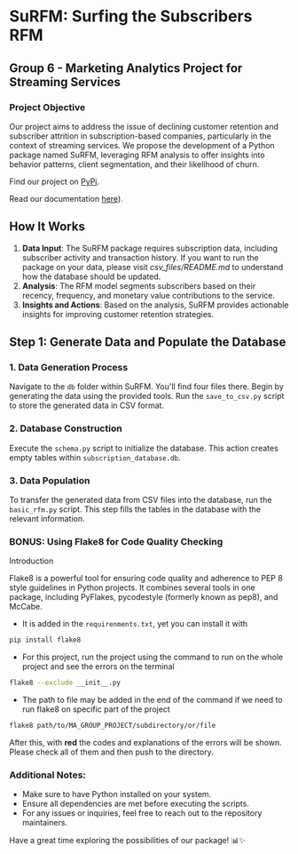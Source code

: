 # SuRFM: Surfing the Subscribers RFM

## Group 6 - Marketing Analytics Project for Streaming Services

### Project Objective

Our project aims to address the issue of declining customer retention and subscriber attrition in subscription-based companies, particularly in the context of streaming services. We propose the development of a Python package named SuRFM, leveraging RFM analysis to offer insights into behavior patterns, client segmentation, and their likelihood of churn.

Find our project on [PyPi](https://pypi.org/project/SuRFM/).

Read our documentation [here](https://arturavagyan2.github.io/documentation/)).

## How It Works

1. **Data Input**: The SuRFM package requires subscription data, including subscriber activity and transaction history. If you want to run the package on your data, please visit *csv_files/README.md* to understand how the database should be updated.
2. **Analysis**: The RFM model segments subscribers based on their recency, frequency, and monetary value contributions to the service.
3. **Insights and Actions**: Based on the analysis, SuRFM provides actionable insights for improving customer retention strategies.


## Step 1: Generate Data and Populate the Database

### 1. Data Generation Process

Navigate to the `db` folder within SuRFM. You'll find four files there. Begin by generating the data using the provided tools. Run the `save_to_csv.py` script to store the generated data in CSV format.

### 2. Database Construction

Execute the `schema.py` script to initialize the database. This action creates empty tables within `subscription_database.db`.

### 3. Data Population

To transfer the generated data from CSV files into the database, run the `basic_rfm.py` script. This step fills the tables in the database with the relevant information.

### BONUS: Using Flake8 for Code Quality Checking

Introduction

Flake8 is a powerful tool for ensuring code quality and adherence to PEP 8 style guidelines in Python projects. It combines several tools in one package, including PyFlakes, pycodestyle (formerly known as pep8), and McCabe.

- It is added in the `requirenments.txt`, yet you can install it with 

```bash
pip install flake8
```

- For this project, run the project using the command to run on the whole project and see the errors on the terminal

```bash
flake8 --exclude __init__.py 
```

- The path to file may be added in the end of the command if we need to run flake8 on specific part of the project

```bash
flake8 path/to/MA_GROUP_PROJECT/subdirectory/or/file
```
After this, with **red** the codes and explanations of the errors will be shown. Please check all of them and then push to the directory.
### Additional Notes:

- Make sure to have Python installed on your system.
- Ensure all dependencies are met before executing the scripts.
- For any issues or inquiries, feel free to reach out to the repository maintainers.
  
Have a great time exploring the possibilities of our package! 📊✨
